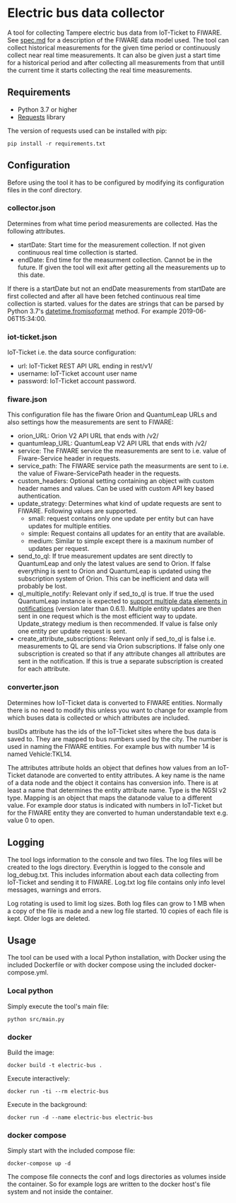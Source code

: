 # Electric bus data collector

A tool for collecting Tampere electric bus data from IoT-Ticket to FIWARE.
See [spec.md](spec.md) for a description of the FIWARE data model used. The tool can collect historical measurements for the given time period or continuously collect near real time measurements.
It can also be given just a start time for a historical period and after collecting all measurements from
that untill the current time it starts collecting the real time measurements.

## Requirements

- Python 3.7 or higher
- [Requests](https://3.python-requests.org/) library

The version of requests used can be installed with pip:

    pip install -r requirements.txt

## Configuration

Before using the tool it has to be configured by modifying its configuration files in the conf directory.

### collector.json

Determines from what time period measurements are collected. Has the following attributes.

- startDate: Start time for the measurement collection. If not given continuous real time collection is started.
- endDate: End time for the measurment collection. Cannot be in the future. If given the tool will exit after getting all the measurements up to this date.

If there is a startDate but not an endDate measurements from startDate are first collected and after all have been fetched continuous real time collection is started. values for the dates are strings that can be parsed by Python 3.7's [datetime.fromisoformat](https://docs.python.org/3/library/datetime.html#datetime.datetime.fromisoformat) method. For example 2019-06-06T15:34:00.

### iot-ticket.json

IoT-Ticket i.e. the data source configuration:

- url: IoT-Ticket REST API URL ending in rest/v1/
- username: IoT-Ticket account user name
- password: IoT-Ticket account password.

### fiware.json

This configuration file has the fiware Orion and QuantumLeap URLs and also settings how the measurements are sent to FIWARE:

- orion_URL: Orion V2 API URL that ends with /v2/
- quantumleap_URL: QuantumLeap V2 API URL that ends with /v2/
- service: The FIWARE service the measurements are sent to i.e. value of Fiware-Service header in requests.
- service_path: The FIWARE service path the measurments are sent to i.e. the value of Fiware-ServicePath header in the requests.
- custom_headers: Optional setting containing an object with custom header names and values. Can be used with custom API key based authentication.
- update_strategy: Determines what kind of update requests are sent to FIWARE. Following values are supported.
    - small: request contains only one update per entity but can have updates for multiple entities.
    - simple: Request contains all updates for an entity that are available.
    - medium: Similar to simple except there is a maxinum number of updates per request.
- send_to_ql: If true measurement updates are sent directly to QuantumLeap and only the latest values are send to Orion. If false everything is sent to Orion and QuantumLeap is updated using the subscription system of Orion. This can be inefficient and data will probably be lost.
- ql_multiple_notify: Relevant only if sed_to_ql is true. If true the used QuantumLeap instance is expected to [support multiple data elements in notifications](https://github.com/smartsdk/ngsi-timeseries-api/pull/191)
(version later than 0.6.1). Multiple entity updates are then sent in one request which is the most efficient way to update. Update_strategy medium is then recommended. If value is false only one entity per update request is sent.
- create_attribute_subscriptions: Relevant only if sed_to_ql is false i.e. measurements to QL are send via Orion subscriptions. If false only one subscription is created so that if any attribute changes all attributes are sent in the notification. If this is true a separate subscription is created for each attribute.

### converter.json

Determines how IoT-Ticket data is converted to FIWARE entities. Normally there is no need to modify this unless you want to change for example from which buses data is collected or which attributes are included.

busIDs attribute has the ids of the IoT-Ticket sites where the bus data is saved to. They are mapped to bus numbers used by the city. The number is used in naming the FIWARE entities. For example bus with number 14 is named Vehicle:TKL14.

The attributes attribute holds an object that defines how values from an IoT-Ticket datanode are converted to entity attributes. A key name is the name of a data node and the object it contains has conversion info. There is at least a name that determines the entity attribute name. Type is the NGSI v2 type. Mapping is an object that maps the datanode value to a different value. For example door status is indicated with numbers in IoT-Ticket but for the FIWARE entity they are converted to human understandable text e.g. value 0 to open. 

## Logging

The tool logs information to the console and two files. The log files will be created to the logs directory. Everythin is logged to the console and log_debug.txt. This includes information about each data collecting from IoT-Ticket and sending it to FIWARE. Log.txt log file contains only info level messages, warnings and errors.

Log rotating is used to limit log sizes. Both log files can grow to 1 MB when a copy of the file is made and a new log file started. 10 copies of each file is kept. Older logs are deleted.

## Usage

The tool can be used with a local Python installation, with Docker using the included Dockerfile or with docker compose using the included docker-compose.yml.

### Local python

Simply execute the tool's main file:

    python src/main.py
    
### docker

Build the image:

    docker build -t electric-bus .
    
Execute interactively:

    docker run -ti --rm electric-bus
    
Execute in the background:

    docker run -d --name electric-bus electric-bus
    
### docker compose

Simply start with the included compose file:

    docker-compose up -d
    
The compose file connects the conf and logs directories as volumes inside the container. So for example logs are written to the docker host's file system and not inside the container.